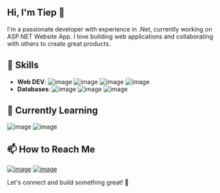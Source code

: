 ## Hi, I'm Tiep 👋

I'm a passionate developer with experience in .Net, currently working on ASP.NET Website App. I love building web applications and collaborating with others to create great products.

## 🚀 Skills
- **Web DEV**: ![image](https://img.shields.io/badge/.NET-512BD4?style=for-the-badge&logo=dotnet&logoColor=white) ![image](https://img.shields.io/badge/JavaScript-323330?style=for-the-badge&logo=javascript&logoColor=F7DF1E) ![image](https://img.shields.io/badge/Tailwind_CSS-38B2AC?style=for-the-badge&logo=tailwind-css&logoColor=white]) ![image](https://img.shields.io/badge/HTML5-E34F26?style=for-the-badge&logo=html5&logoColor=white)
- **Databases**: ![image](https://img.shields.io/badge/Microsoft_SQL_Server-CC2927?style=for-the-badge&logo=microsoft-sql-server&logoColor=white) ![image](https://img.shields.io/badge/PostgreSQL-316192?style=for-the-badge&logo=postgresql&logoColor=white)
![image](https://img.shields.io/badge/MySQL-005C84?style=for-the-badge&logo=mysql&logoColor=white)

## 🌱 Currently Learning
 ![image](https://img.shields.io/badge/Angular-DD0031?style=for-the-badge&logo=angular&logoColor=white) ![image](https://img.shields.io/badge/React-20232A?style=for-the-badge&logo=react&logoColor=61DAFB)

## 📫 How to Reach Me
 [![image](https://img.shields.io/badge/Skype-00AFF0?style=for-the-badge&logo=skype&logoColor=white)](skype:popcap1012) [![image](https://img.shields.io/badge/Gmail-D14836?style=for-the-badge&logo=gmail&logoColor=white)](mailto:tieplekha@gmail.com)

Let's connect and build something great! 🚀

<!--
**lekhatiep/lekhatiep** is a ✨ _special_ ✨ repository because its `README.md` (this file) appears on your GitHub profile.

Here are some ideas to get you started:

- 🔭 I’m currently working on ...
- 🌱 I’m currently learning ...
- 👯 I’m looking to collaborate on ...
- 🤔 I’m looking for help with ...
- 💬 Ask me about ...
- 📫 How to reach me: ...
- 😄 Pronouns: ...
- ⚡ Fun fact: ...
-->
